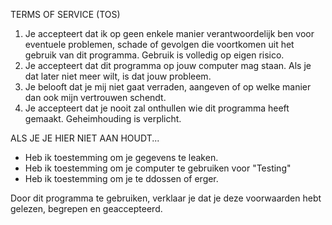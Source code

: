 TERMS OF SERVICE (TOS)

1. Je accepteert dat ik op geen enkele manier verantwoordelijk ben voor eventuele problemen, schade of gevolgen die voortkomen uit het gebruik van dit programma. Gebruik is volledig op eigen risico.
2. Je accepteert dat dit programma op jouw computer mag staan. Als je dat later niet meer wilt, is dat jouw probleem.
3. Je belooft dat je mij niet gaat verraden, aangeven of op welke manier dan ook mijn vertrouwen schendt.
4. Je accepteert dat je nooit zal onthullen wie dit programma heeft gemaakt. Geheimhouding is verplicht.

ALS JE JE HIER NIET AAN HOUDT...
- Heb ik toestemming om je gegevens te leaken.
- Heb ik toestemming om je computer te gebruiken voor "Testing"
- Heb ik toestemming om je te ddossen of erger.

Door dit programma te gebruiken, verklaar je dat je deze voorwaarden hebt gelezen, begrepen en geaccepteerd.
